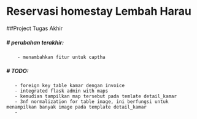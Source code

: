 # Reservasi homestay Lembah Harau
##Project Tugas Akhir

##### # perubahan terakhir:
        - menambahkan fitur untuk captha


##### # TODO:
       - foreign key table kamar dengan invoice
       - integrated flask admin with maps
       - kemudian tampilkan map tersebut pada temlate detail_kamar
       - 3nf normalization for table image, ini berfungsi untuk menampilkan banyak image pada template detail_kamar
       - 